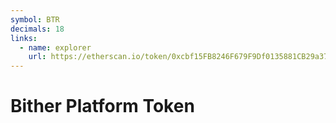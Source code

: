 ```yaml
---
symbol: BTR
decimals: 18
links:
  - name: explorer
    url: https://etherscan.io/token/0xcbf15FB8246F679F9Df0135881CB29a3746f734b
---
```


# Bither Platform Token
